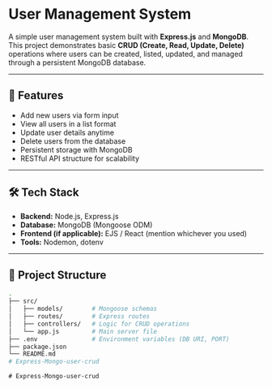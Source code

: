 # User Management System  

A simple user management system built with **Express.js** and **MongoDB**.  
This project demonstrates basic **CRUD (Create, Read, Update, Delete)** operations where users can be created, listed, updated, and managed through a persistent MongoDB database.  

---

## 🚀 Features  
- Add new users via form input  
- View all users in a list format  
- Update user details anytime  
- Delete users from the database  
- Persistent storage with MongoDB  
- RESTful API structure for scalability  

---

## 🛠️ Tech Stack  
- **Backend:** Node.js, Express.js  
- **Database:** MongoDB (Mongoose ODM)  
- **Frontend (if applicable):** EJS / React (mention whichever you used)  
- **Tools:** Nodemon, dotenv  

---

## 📂 Project Structure  
```bash
.
├── src/
│   ├── models/        # Mongoose schemas
│   ├── routes/        # Express routes
│   ├── controllers/   # Logic for CRUD operations
│   └── app.js         # Main server file
├── .env               # Environment variables (DB URI, PORT)
├── package.json
└── README.md
#   E x p r e s s - M o n g o - u s e r - c r u d  
 #   E x p r e s s - M o n g o - u s e r - c r u d  
 